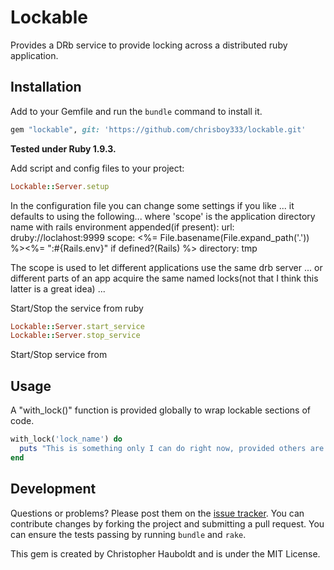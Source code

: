 # Lockable

Provides a DRb service to provide locking across a distributed ruby application.

## Installation

Add to your Gemfile and run the `bundle` command to install it.

```ruby
gem "lockable", git: 'https://github.com/chrisboy333/lockable.git'
```

**Tested under Ruby 1.9.3.**

Add script and config files to your project:
```ruby
Lockable::Server.setup
```
In the configuration file you can change some settings if you like ... it defaults to using the following... where 'scope' is the application directory name with rails environment appended(if present):
  url: druby://loclahost:9999
  scope: <%= File.basename(File.expand_path('.')) %><%= ":#{Rails.env}" if defined?(Rails) %>
  directory: tmp  
  
The scope is used to let different applications use the same drb server ... or different parts of an app acquire the same named locks(not that I think this latter is a great idea) ...

Start/Stop the service from ruby
```ruby
Lockable::Server.start_service
Lockable::Server.stop_service
```
Start/Stop service from 

## Usage
A "with_lock()" function is provided globally to wrap lockable sections of code.
 
```ruby
with_lock('lock_name') do
  puts "This is something only I can do right now, provided others are using the locks!"
end 
```
## Development

Questions or problems? Please post them on the [issue tracker](https://github.com/chrisboy333/lockable/issues). You can contribute changes by forking the project and submitting a pull request. You can ensure the tests passing by running `bundle` and `rake`.

This gem is created by Christopher Hauboldt and is under the MIT License.
